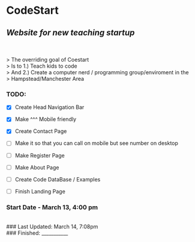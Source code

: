 # CodeStart
## _Website for new teaching startup_
<br>
<br>
> The overriding goal of Coestart<br>
> Is to 1.) Teach kids to code<br>
> And 2.) Create a computer nerd / programming group/enviroment in the<br>
> Hampstead/Manchester Area


### TODO:
- [x] Create Head Navigation Bar
- [x] Make ^^^ Mobile friendly
- [x] Create Contact Page
- [ ] Make it so that you can call on mobile but see number on desktop
- [ ] Make Register Page
- [ ] Make About Page
- [ ] Create Code DataBase / Examples
- [ ] Finish Landing Page



### Start Date - March 13, 4:00 pm
<br>
### Last Updated: March 14, 7:08pm
<br>
### Finished: ___________

